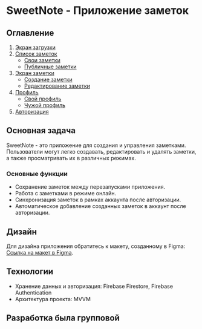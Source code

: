 # SweetNote - Приложение заметок

## Оглавление
1. [Экран загрузки](#1-экран-загрузки)
2. [Список заметок](#2-список-заметок)
   - [Свои заметки](#1-свои-заметки)
   - [Публичные заметки](#2-публичные-заметки)
3. [Экран заметки](#3-экран-заметки)
   - [Создание заметки](#1-создание-заметки)
   - [Редактирование заметки](#2-редактирование-заметки)
4. [Профиль](#4-профиль)
   - [Свой профиль](#1-свой-профиль)
   - [Чужой профиль](#2-чужой-профиль)
5. [Авторизация](#5-авторизация)

## Основная задача
SweetNote - это приложение для создания и управления заметками. Пользователи могут легко создавать, редактировать и удалять заметки, а также просматривать их в различных режимах.

### Основные функции
- Сохранение заметок между перезапусками приложения.
- Работа с заметками в режиме онлайн.
- Синхронизация заметок в рамках аккаунта после авторизации.
- Автоматическое добавление созданных заметок в аккаунт после авторизации.

## Дизайн
Для дизайна приложения обратитесь к макету, созданному в Figma: [Ссылка на макет в Figma](https://www.figma.com/file/B4IbtE2QGk1CvO9in20N0k/SweetNote?type=design&node-id=0-1&mode=design&t=qZuezgr43yvXyWnh-0).

## Технологии
- Хранение данных и авторизация: Firebase Firestore, Firebase Authentication
- Архитектура проекта: MVVM

## Разработка была групповой 
